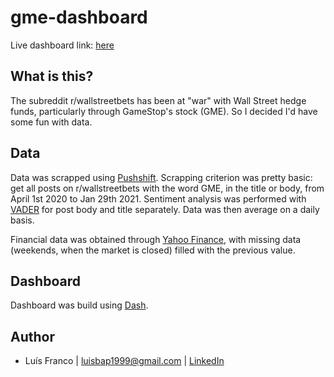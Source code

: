 # gme-dashboard

Live dashboard link: [here](http://gme-app.herokuapp.com/)

## What is this?

The subreddit r/wallstreetbets has been at "war" with Wall Street hedge funds, particularly through GameStop's stock (GME). So I decided I'd have some fun with data.

## Data

Data was scrapped using [Pushshift](https://pushshift.io/). Scrapping criterion was pretty basic: get all posts on r/wallstreetbets with the word GME, in the title or body, from April 1st 2020 to Jan 29th 2021. Sentiment analysis was performed with [VADER](https://www.researchgate.net/publication/275828927_VADER_A_Parsimonious_Rule-based_Model_for_Sentiment_Analysis_of_Social_Media_Text) for post body and title separately. Data was then average on a daily basis.

Financial data was obtained through [Yahoo Finance](https://finance.yahoo.com/), with missing data (weekends, when the market is closed) filled with the previous value.

## Dashboard

Dashboard was build using [Dash](https://plotly.com/dash/).

## Author
* Luís Franco | luisbap1999@gmail.com | [LinkedIn](https://www.linkedin.com/in/ra1ndeer/)
